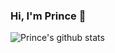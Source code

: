 ### Hi, I'm Prince 👋

![Prince's github stats](https://github-readme-stats.vercel.app/api/?username=princeradebe&show_icons=true&title_color=3080ed&icon_color=3080ed&text_color=9f9f9f&bg_color=ffffff&hide=["prs"]&hide_border=true)
<!--
**princeradebe/princeradebe** is a ✨ _special_ ✨ repository because its `README.md` (this file) appears on your GitHub profile.

Here are some ideas to get you started:



- 🔭 I’m currently working on ...
- 🌱 I’m currently learning ...
- 👯 I’m looking to collaborate on ...
- 🤔 I’m looking for help with ...
- 💬 Ask me about ...
- 📫 How to reach me: ...
- 😄 Pronouns: ...
- ⚡ Fun fact: ...
-->
